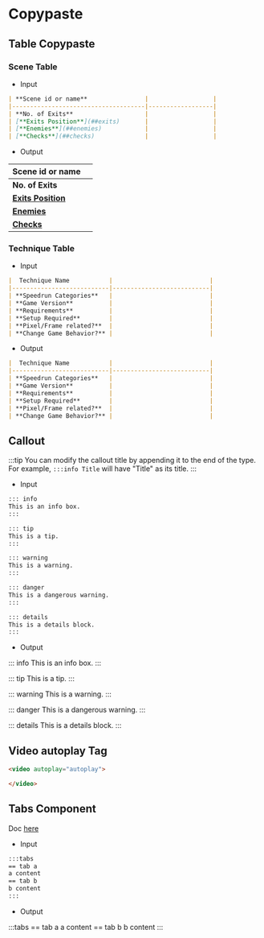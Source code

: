 # Copypaste

## Table Copypaste

### Scene Table

- Input

```markdown
| **Scene id or name**                |                  |
|-------------------------------------|------------------|
| **No. of Exits**                    |                  |
| [**Exits Position**](##exits)       |                  |
| [**Enemies**](##enemies)            |                  |
| [**Checks**](##checks)              |                  |
```

- Output

| **Scene id or name**                |                  |
|-------------------------------------|------------------|
| **No. of Exits**                    |                  |
| [**Exits Position**](##exits)       |                  |
| [**Enemies**](##enemies)            |                  |
| [**Checks**](##checks)              |                  |

### Technique Table

- Input

```markdown
|  Technique Name           |                           |
|---------------------------|---------------------------|
| **Speedrun Categories**   |                           |
| **Game Version**          |                           |
| **Requirements**          |                           |
| **Setup Required**        |                           |
| **Pixel/Frame related?**  |                           |
| **Change Game Behavior?** |                           |
```

- Output

```markdown
|  Technique Name           |                           |
|---------------------------|---------------------------|
| **Speedrun Categories**   |                           |
| **Game Version**          |                           |
| **Requirements**          |                           |
| **Setup Required**        |                           |
| **Pixel/Frame related?**  |                           |
| **Change Game Behavior?** |                           |
```

## Callout

:::tip
You can modify the callout title by appending it to the end of the type.
For example, `:::info Title` will have "Title" as its title.
:::

- Input

```markdown
::: info
This is an info box.
:::
```

```markdown
::: tip
This is a tip.
:::
```

```markdown
::: warning
This is a warning.
:::
```

```markdown
::: danger
This is a dangerous warning.
:::
```

```markdown
::: details
This is a details block.
:::
```

- Output

::: info
This is an info box.
:::

::: tip
This is a tip.
:::

::: warning
This is a warning.
:::

::: danger
This is a dangerous warning.
:::

::: details
This is a details block.
:::

## Video autoplay Tag

```html
<video autoplay="autoplay">

</video>
```

## Tabs Component

Doc [here](https://vitepress-plugins.sapphi.red/tabs/#syntax)

- Input

```markdown
:::tabs
== tab a
a content
== tab b
b content
:::
```

- Output

:::tabs
== tab a
a content
== tab b
b content
:::
